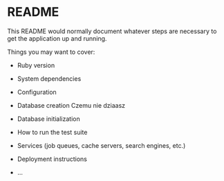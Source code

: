 # README

This README would normally document whatever steps are necessary to get the
application up and running.

Things you may want to cover:

* Ruby version

* System dependencies

* Configuration

* Database creation
Czemu nie dziaasz 

* Database initialization

* How to run the test suite

* Services (job queues, cache servers, search engines, etc.)

* Deployment instructions

* ...
